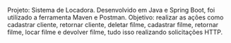 Projeto: Sistema de Locadora.
Desenvolvido em Java e Spring Boot, foi utilizado a ferramenta Maven e Postman.
Objetivo: realizar as ações como cadastrar cliente, retornar cliente, deletar filme, cadastrar filme, retornar filme, locar filme e devolver filme, tudo isso realizando solicitações HTTP.
